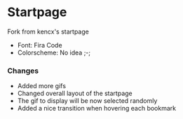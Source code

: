 # Startpage

Fork from kencx's startpage

- Font: Fira Code
- Colorscheme: No idea ;-;

### Changes
- Added more gifs
- Changed overall layout of the startpage
- The gif to display will be now selected randomly
- Added a nice transition when hovering each bookmark
